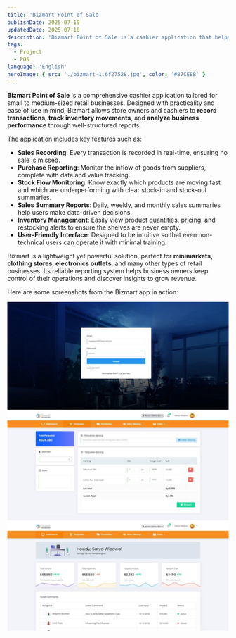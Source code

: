 ```yaml
---
title: 'Bizmart Point of Sale'
publishDate: 2025-07-10
updatedDate: 2025-07-10
description: 'Bizmart Point of Sale is a cashier application that helps retail businesses track sales, manage inventory, and monitor purchasing activities efficiently.'
tags:
  - Project
  - POS
language: 'English'
heroImage: { src: './bizmart-1.6f27528.jpg', color: '#87CEEB' }
---
```


**Bizmart Point of Sale** is a comprehensive cashier application tailored for small to medium-sized retail businesses. Designed with practicality and ease of use in mind, Bizmart allows store owners and cashiers to **record transactions**, **track inventory movements**, and **analyze business performance** through well-structured reports.

The application includes key features such as:

- **Sales Recording**: Every transaction is recorded in real-time, ensuring no sale is missed.
- **Purchase Reporting**: Monitor the inflow of goods from suppliers, complete with date and value tracking.
- **Stock Flow Monitoring**: Know exactly which products are moving fast and which are underperforming with clear stock-in and stock-out summaries.
- **Sales Summary Reports**: Daily, weekly, and monthly sales summaries help users make data-driven decisions.
- **Inventory Management**: Easily view product quantities, pricing, and restocking alerts to ensure the shelves are never empty.
- **User-Friendly Interface**: Designed to be intuitive so that even non-technical users can operate it with minimal training.

Bizmart is a lightweight yet powerful solution, perfect for **minimarkets, clothing stores, electronics outlets**, and many other types of retail businesses. Its reliable reporting system helps business owners keep control of their operations and discover insights to grow revenue.

Here are some screenshots from the Bizmart app in action:

![Bizmart Screenshot 1](./bizmart-1.6f27528.jpg)  
![Bizmart Screenshot 2](./bizmart-2.d5b416d.jpg)  
![Bizmart Screenshot 3](./bizmart-3.03875f6.jpg)
